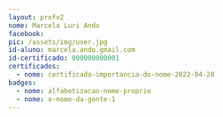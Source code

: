 ```yaml
---
layout: profv2
nome: Marcela Luri Ando
facebook: 
pic: /assets/img/user.jpg
id-aluno: marcela.ando.gmail.com
id-certificado: 000000000001
certificados:
  - nome: certificado-importancia-do-nome-2022-04-28
badges:
  - nome: alfabetizacao-nome-proprio
  - nome: o-nome-da-gente-1
---
```

